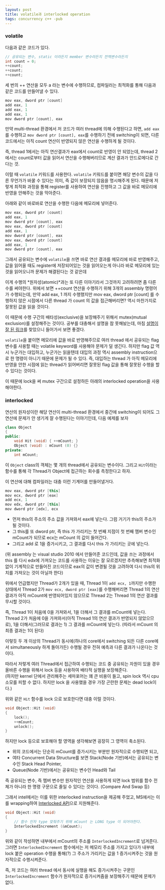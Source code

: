 ```yaml
---
layout: post
title: volatile과 interlocked operation
tags: concurrency c++ -pub
---
```


### volatile ###

다음과 같은 코드가 있다.

```cpp
// 공유되는 변수, static 이라든지 member 변수라든지 전역변수라든지
int count = 0;
++count;
++count;
++count;
```

세 번의 ++ 연산을 모두 a 라는 변수에 수행하므로, 컴파일러는 최적화를 통해 다음과 같은 코드를 만들어낼 수 있다.

```cpp
mov eax, dword ptr [count]
add eax, 1
add eax, 1
add eax, 1
mov dword ptr [count], eax
```

만약 multi-thread 환경에서 저 코드가 여러 thread에 의해 수행된다고 하면, `add eax`를 수행하고 `mov dword ptr [count], eax`를 수행하기 전에 switching이 되면, 다른 코드에서는 아직 count 연산이 반영되지 않은 연산을 수행하게 될 것이다.

즉, thread 1에서는 아직 연산결과가 eax에서 count로 반영이 안 되었는데, thread 2에서는 count로부터 값을 읽어서 연산을 수행해버리므로 계산 결과가 안드로메다로 간다는 것.

이럴 때 `volatile` 키워드를 사용한다. `volatile` 키워드를 붙이면 해당 변수의 값을 다른 무언가가 바꿀 수 있다는 의미, 즉 값이 보장되지 않음을 명시해주게 된다. 때문에 저렇게 최적화 과정을 통해 register를 사용하여 연산을 진행하고 그 값을 바로 메모리에 반영을 안해주는 것을 막아준다.

아래와 같이 바로바로 연산을 수행한 다음에 메모리에 넣어준다.

```cpp
mov eax, dword ptr [count]
add eax, 1
mov dword ptr [count], eax
mov eax, dword ptr [count]
add eax, 1
mov dword ptr [count], eax
mov eax, dword ptr [count]
add eax, 1
mov dword ptr [count], eax
```

그래서 공유되는 변수에 `volatile`을 쓰면 바로 연산 결과를 메모리에 바로 반영해주고, 값을 읽어올 때도 register에 저장되어있는 것을 읽어오는게 아니라 바로 메모리에 있는 것을 읽어오니까 문제가 해결된다는 것 같은데

이게 수행의 *원자성(atomic)*과는 또 다른 이야기라서 그것까지 고려하려면 좀 다른 수를 써야한다.
위에서 보면 ++count 연산을 수행하기 위해 3개의 assembly 명령어가 수행되는데, 만약 add eax, 1 까지 수행했지만 mov eax, dword ptr [count] 를 수행하지 않은 시점에서 다른 thread 가 count 의 값을 접근해버리면? 역시 마찬가지로 잘못된 값을 읽을 것이다.

이 때문에 수행 구간의 배타성(exclusive)을 보장해주기 위해서 mutex(mutual exclusion)를 설정해주는 것이다. 공부를 대충해서 설명을 참 못해놨는데, 마침 [설명이 잘 된 링크](http://skyul.tistory.com/337)를 찾았으니 들어가서 보면 좋겠다.

`volatile`을 붙이면 메모리에 값을 바로 반영해주므로 여러 thread 에서 공유되는 flag 변수를 사용할 때는 volatile keyword를 사용해야 문제가 덜 생긴다. 하지만 flag 값 역시 누군가는 대입하고, 누군가는 읽을텐데 대입의 과정 역시 assembly instruction으로 한 명령이 아니기 때문에 문제가 될 수 있다.
즉, 대입하는 thread 가 아직 메모리에 반영을 안한 시점에 읽는 thread가 읽어버리면 잘못된 flag 값을 통해 잘못된 수행을 할 수 있다는 것이다.

이 때문에 lock을 써 mutex 구간으로 설정하든 아래의 interlocked operation을 사용해야한다.

### interlocked ###

연산의 원자성이란 해당 연산이 multi-thread 환경에서 중간에 switching이 되어도 그 연산에 문제가 안 생기게 잘 수행된다는 이야기인데, 다음 예제를 보자

```cpp
class Object
{
public:
    void Hit (void) { ++mCount; }
    Object (void) : mCount (0) {}
private:
    int mCount;
```

이 `Object` class의 객체는 몇 개의 thread에서 공유되는 변수이다. 그리고 `Hit`이라는 함수를 통해 각 Thread가 Object에 접근하는 회수를 측정한다고 하자.

이 연산에 대해 컴파일러는 대충 이런 기계어를 만들어낼거다.

```cpp
mov eax, dword ptr [this]
mov ecx, dword ptr [eax]
add ecx, 1
mov edx, dword ptr [this]
mov dword ptr [edx], ecx
```

* 먼저 this의 주소의 주소 값을 가져와서 eax에 넣는다. 그럼 거기가 this의 주소가 될 것이다.
* 그 this를 또 dword ptr, 즉 this 가 가리키는 첫 번째 지점이 첫 번째 멤버 변수인 mCount가 되므로 ecx는 mCount 의 값이 들어간다.
* 그리고 add 로 1을 증가시키고, 그 결과를 다시 this 가 가리키는 곳에 넣는다.

(위 assembly 는 visual studio 2010 에서 만들어준 코드인데, 값을 쓰는 과정에서 this 를 다시 edx에 가져오는 코드를 사용하는 이유는 잘 모르겠지만 추측해보면 최적화 없이 기계적으로 만들어진 코드이므로 eax의 값이 변경될 것을 고려하여 다시 this의 위치를 가져오는 것이 아닐까 한다)

위에서 언급했지만 Thread가 2개가 있을 때, Thread 1이 `add ecx, 1`까지만 수행한 상태에서 Thread 2가 `mov ecx, dword ptr [eax]`를 수행해버리면 Thread 1의 연산결과가 아직 mCount에 반영되어있지 않으므로 Thread 2는 Thread 1의 연산 결과를 무시할 것이다.

즉, Thread 1이 처음에 0을 가져와서, 1을 더해서 그 결과를 mCount에 넣는다.
Thread 2가 처음에 0을 가져와서(아직 Thread 1의 연산 결과가 반영되지 않았으므로), 1을 더해서(그러므로 결과는 1) 그 결과를 mCount에 넣는다. (따라서 mCount 의 최종 결과는 1이 된다)

이렇듯 두 개 이상의 Thread가 동시에(하나의 core에서 switching 되든 다른 core에서 simultaneously 하게 돌아가든) 수행될 경우 전혀 예측과 다른 결과가 나온다는 것이다.

따라서 저렇게 여러 Thread에서 접근하여 수행되는 코드 중 공유되는 자원이 있을 경우 올바른 수행을 위해서 lock 등을 사용하여 배타적 실행을 보장해준다.  
(하지만 kernel 단에서 관리해주는 세마포어는 꽤 큰 비용이 들고, spin lock 역시 cpu 소모를 피할 수 없다. 하지만 lock 을 사용했을 경우 가장 곤란한 문제는 dead lock이다.)

위와 같은 `Hit` 함수를 lock 으로 보호한다면 대충 이럴 것이다.

```cpp
void Object::Hit (void)
{
    lock();
    ++mCount;
    unlock();
}
```

하지만 lock 등으로 보호해야 할 영역을 생각해보면 굉장히 그 영역이 축소된다.

* 위의 코드에서는 단순히 mCount를 증가시키는 부분만 원자적으로 수행되면 되고,
* 여타 Concurrent Data Structure를 보면 Stack(Node 기반)에서는 공유되는 변수인 Stack Head Pointer,
* Queue(Node 기반)에서는 공유되는 변수인 Head와 Tail

즉 공유되는 변수, 즉 멤버 변수만 원자적인 연산을 사용하게 되면 lock 범위를 함수 전체가 아니라 한 명령 구문으로 줄일 수 있다는 것이다. (Compare And Swap 등)

그래서 intel에서는 이를 위한 interlocked instruction을 제공해 주었고, MS에서는 이를 wrapping하여 [Interlocked API](http://msdn.microsoft.com/en-us/library/ms684122.aspx)으로 지원해준다.

```cpp
void Object::Hit (void)
{
    // 함수 인자 type 맞춰주기 위해 mCount 는 LONG type 이 되어야한다.
    InterlockedIncrement (&mCount);
}
```

위와 같이 작성하면 내부에서 mCount의 주소를 `InterlockedIncrement`로 넘겨준다. 그러면 `InterlockedIncrement` 함수에서는 저 메모리 주소를 가지고 있다가 내부에 lock 붙은 operation 수행을 통해(?) 그 주소가 가리키는 값을 1 증가시켜주는 것을 원자적으로 수행시켜준다.

즉, 저 코드는 여러 thread 에서 동시에 실행을 해도 증가시켜주는 구문인 `InterlockedIncrement` 함수가 원자적으로 증가시켜줌을 보장해주기 때문에 문제가 없다.

